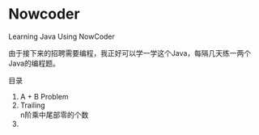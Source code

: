 # Nowcoder
Learning Java Using NowCoder

由于接下来的招聘需要编程，我正好可以学一学这个Java，每隔几天练一两个Java的编程题。



目录

1. A + B Problem
2.  Trailing <br/>n阶乘中尾部零的个数
3. 